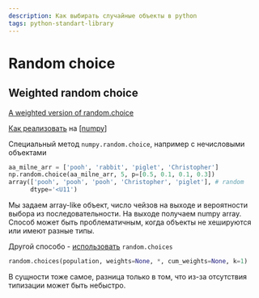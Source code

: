 ```yaml
---
description: Как выбирать случайные объекты в python
tags: python-standart-library
---
```

# Random choice

## Weighted random choice

[A weighted version of random.choice](https://stackoverflow.com/questions/3679694/a-weighted-version-of-random-choice)

[Как реализовать](https://stackoverflow.com/a/26196078/15966204) на [[numpy]]

Специальный метод `numpy.random.choice`, например с нечисловыми объектами

```python
aa_milne_arr = ['pooh', 'rabbit', 'piglet', 'Christopher']
np.random.choice(aa_milne_arr, 5, p=[0.5, 0.1, 0.1, 0.3])
array(['pooh', 'pooh', 'pooh', 'Christopher', 'piglet'], # random
      dtype='<U11')
```

Мы задаем array-like объект, число чейзов на выходе и вероятности выбора из последовательности. На выходе получаем numpy array. Способ может быть проблематичным, когда объекты не хешируются или имеют разные типы.

Другой способо - [использовать](https://docs.python.org/dev/library/random.html#random.choices) `random.choices`

```python
random.choices(population, weights=None, *, cum_weights=None, k=1)
```

В сущности тоже самое, разница только в том, что из-за отсутствия типизации может быть небыстро.

[//begin]: # "Autogenerated link references for markdown compatibility"
[numpy]: numpy "Numpy"
[//end]: # "Autogenerated link references"